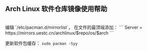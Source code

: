 ## Arch Linux 软件仓库镜像使用帮助
<br/>
编辑 `/etc/pacman.d/mirrorlist`， 在文件的最顶端添加： 
```
Server = https://mirrors.uestc.cn/archlinux/$repo/os/$arch
```

更新软件包缓存： `sudo pacman -Syy`
